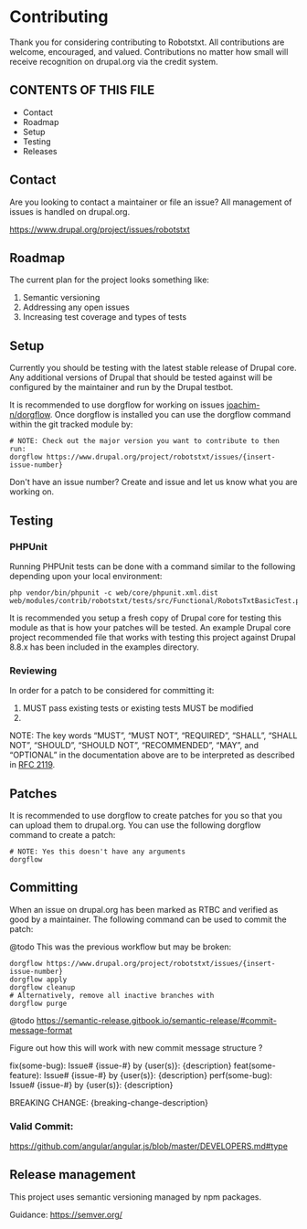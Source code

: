 Contributing
============

Thank you for considering contributing to Robotstxt.  All contributions are welcome, encouraged, and valued.  Contributions no matter how small will receive recognition on drupal.org via the credit system.

CONTENTS OF THIS FILE
---------------------

 * Contact
 * Roadmap
 * Setup
 * Testing
 * Releases

Contact
-------

Are you looking to contact a maintainer or file an issue?  All management of issues is handled on drupal.org.

https://www.drupal.org/project/issues/robotstxt

Roadmap
-------

The current plan for the project looks something like:

  1. Semantic versioning
  2. Addressing any open issues
  3. Increasing test coverage and types of tests

Setup
-----

Currently you should be testing with the latest stable release of Drupal core.  Any additional versions of Drupal that should be tested against will be configured by the maintainer and run by the Drupal testbot.

It is recommended to use dorgflow for working on issues [joachim-n/dorgflow](https://github.com/joachim-n/dorgflow).  Once dorgflow is installed you can use the dorgflow command within the git tracked module by:

```
# NOTE: Check out the major version you want to contribute to then run:
dorgflow https://www.drupal.org/project/robotstxt/issues/{insert-issue-number}
```

Don't have an issue number?  Create and issue and let us know what you are working on.

Testing
-------

### PHPUnit
Running PHPUnit tests can be done with a command similar to the following depending upon your local environment:

```
php vendor/bin/phpunit -c web/core/phpunit.xml.dist web/modules/contrib/robotstxt/tests/src/Functional/RobotsTxtBasicTest.php
```

It is recommended you setup a fresh copy of Drupal core for testing this module as that is how your patches will be tested.  An example Drupal core project recommended file that works with testing this project against Drupal 8.8.x has been included in the examples directory.

### Reviewing
In order for a patch to be considered for committing it:

  1. MUST pass existing tests or existing tests MUST be modified
  2.

NOTE: The key words “MUST”, “MUST NOT”, “REQUIRED”, “SHALL”, “SHALL NOT”, “SHOULD”, “SHOULD NOT”, “RECOMMENDED”, “MAY”, and “OPTIONAL” in the documentation above are to be interpreted as described in [RFC 2119](https://tools.ietf.org/html/rfc2119).

Patches
-------

It is recommended to use dorgflow to create patches for you so that you can upload them to drupal.org.  You can use the following dorgflow command to create a patch:

```
# NOTE: Yes this doesn't have any arguments
dorgflow
```

Committing
----------

When an issue on drupal.org has been marked as RTBC and verified as good by a maintainer.  The following command can be used to commit the patch:

@todo
This was the previous workflow but may be broken:

```
dorgflow https://www.drupal.org/project/robotstxt/issues/{insert-issue-number}
dorgflow apply
dorgflow cleanup
# Alternatively, remove all inactive branches with
dorgflow purge
```

@todo
https://semantic-release.gitbook.io/semantic-release/#commit-message-format

Figure out how this will work with new commit message structure ?

fix(some-bug): Issue# {issue-#} by {user(s)}: {description}
feat(some-feature): Issue# {issue-#} by {user(s)}: {description}
perf(some-bug): Issue# {issue-#} by {user(s)}: {description}

BREAKING CHANGE: {breaking-change-description}

### Valid Commit:

https://github.com/angular/angular.js/blob/master/DEVELOPERS.md#type

Release management
------------------

This project uses semantic versioning managed by npm packages.

Guidance: https://semver.org/
